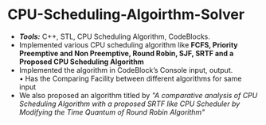 # CPU-Scheduling-Algoirthm-Solver
- ***Tools:*** C++, STL, CPU Scheduling Algorithm, CodeBlocks.<br>
- Implemented various CPU scheduling algorithm like **FCFS, Priority Preemptive and Non Preemptive, Round Robin, SJF,  SRTF and a Proposed CPU Scheduling Algorithm**<br>
- Implemented the algorithm in CodeBlock’s Console input, output.<br>• Has the Comparing Facility between different algorithms for same input<br>
- We also proposed an algorithm titled by *"A comparative analysis of CPU Scheduling Algorithm with a proposed SRTF like CPU Scheduler by Modifying the Time Quantum of Round Robin Algorithm"*
